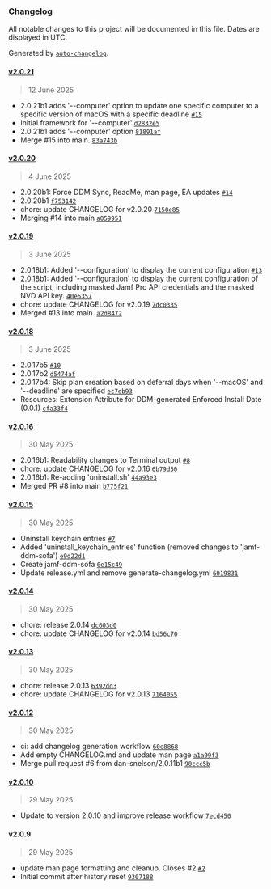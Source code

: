 ### Changelog

All notable changes to this project will be documented in this file. Dates are displayed in UTC.

Generated by [`auto-changelog`](https://github.com/CookPete/auto-changelog).

#### [v2.0.21](https://github.com/robjschroeder/jamf-ddm-sofa-macOS/compare/v2.0.20...v2.0.21)

> 12 June 2025

- 2.0.21b1 adds '--computer' option to update one specific computer to a specific version of macOS with a specific deadline [`#15`](https://github.com/robjschroeder/jamf-ddm-sofa-macOS/pull/15)
- Initial framework for '--computer' [`d2832e5`](https://github.com/robjschroeder/jamf-ddm-sofa-macOS/commit/d2832e54b25a719b27fc0c398522698c9f6632ca)
- 2.0.21b1 adds '--computer' option [`81891af`](https://github.com/robjschroeder/jamf-ddm-sofa-macOS/commit/81891aff73a8bcd72c5cc762298dfb0f2acea845)
- Merge #15 into main. [`83a743b`](https://github.com/robjschroeder/jamf-ddm-sofa-macOS/commit/83a743bb18ed802167fb9e74fb20e7c5b5497838)

#### [v2.0.20](https://github.com/robjschroeder/jamf-ddm-sofa-macOS/compare/v2.0.19...v2.0.20)

> 4 June 2025

- 2.0.20b1: Force DDM Sync, ReadMe, man page, EA updates [`#14`](https://github.com/robjschroeder/jamf-ddm-sofa-macOS/pull/14)
- 2.0.20b1 [`f753142`](https://github.com/robjschroeder/jamf-ddm-sofa-macOS/commit/f753142dfedfc508c8040d355590ece1ddeb3420)
- chore: update CHANGELOG for v2.0.20 [`7150e85`](https://github.com/robjschroeder/jamf-ddm-sofa-macOS/commit/7150e85687a6dc03ba1801e819bb793c306c9b01)
- Merging #14 into main [`a059951`](https://github.com/robjschroeder/jamf-ddm-sofa-macOS/commit/a05995197d5dde6bc888aa0fead29550d6953e82)

#### [v2.0.19](https://github.com/robjschroeder/jamf-ddm-sofa-macOS/compare/v2.0.18...v2.0.19)

> 3 June 2025

- 2.0.18b1: Added '--configuration' to display the current configuration [`#13`](https://github.com/robjschroeder/jamf-ddm-sofa-macOS/pull/13)
- 2.0.18b1: Added '--configuration' to display the current configuration of the script, including masked Jamf Pro API credentials and the masked NVD API key. [`40e6357`](https://github.com/robjschroeder/jamf-ddm-sofa-macOS/commit/40e6357e142eccfb0b35bf2eb06d97767bdcbbf5)
- chore: update CHANGELOG for v2.0.19 [`7dc0335`](https://github.com/robjschroeder/jamf-ddm-sofa-macOS/commit/7dc03357b126666e133d40da74627d451f288689)
- Merged #13 into main. [`a2d8472`](https://github.com/robjschroeder/jamf-ddm-sofa-macOS/commit/a2d847245e4e6c14acbeefba9327f52d268deeb1)

#### [v2.0.18](https://github.com/robjschroeder/jamf-ddm-sofa-macOS/compare/v2.0.16...v2.0.18)

> 3 June 2025

- 2.0.17b5 [`#10`](https://github.com/robjschroeder/jamf-ddm-sofa-macOS/pull/10)
- 2.0.17b2 [`d5474af`](https://github.com/robjschroeder/jamf-ddm-sofa-macOS/commit/d5474afffa2ff5fe6886d7815af4b8318708d322)
- 2.0.17b4: Skip plan creation based on deferral days when '--macOS' and '--deadline' are specified [`ec7eb93`](https://github.com/robjschroeder/jamf-ddm-sofa-macOS/commit/ec7eb933d23fd7bca42993f60b157f6b1bdbe422)
- Resources: Extension Attribute for DDM-generated Enforced Install Date (0.0.1) [`cfa33f4`](https://github.com/robjschroeder/jamf-ddm-sofa-macOS/commit/cfa33f4d9a88e634cf5bf2380bb7ade555cc2594)

#### [v2.0.16](https://github.com/robjschroeder/jamf-ddm-sofa-macOS/compare/v2.0.15...v2.0.16)

> 30 May 2025

- 2.0.16b1: Readability changes to Terminal output [`#8`](https://github.com/robjschroeder/jamf-ddm-sofa-macOS/pull/8)
- chore: update CHANGELOG for v2.0.16 [`6b79d50`](https://github.com/robjschroeder/jamf-ddm-sofa-macOS/commit/6b79d505b724bba37ee3525bb80d3ad1cb82aa94)
- 2.0.16b1: Re-adding 'uninstall.sh' [`44a93e3`](https://github.com/robjschroeder/jamf-ddm-sofa-macOS/commit/44a93e39d6da3c9fbfcdbc09659c5b5fa86090ad)
- Merged PR #8 into main [`b775f21`](https://github.com/robjschroeder/jamf-ddm-sofa-macOS/commit/b775f21737b13ea00459762fb9ba7993a7a35310)

#### [v2.0.15](https://github.com/robjschroeder/jamf-ddm-sofa-macOS/compare/v2.0.14...v2.0.15)

> 30 May 2025

- Uninstall keychain entries [`#7`](https://github.com/robjschroeder/jamf-ddm-sofa-macOS/pull/7)
- Added 'uninstall_keychain_entries' function (removed changes to 'jamf-ddm-sofa') [`e9d22d1`](https://github.com/robjschroeder/jamf-ddm-sofa-macOS/commit/e9d22d1cc688a48a61d5e78cbcafaa54e5c77aed)
- Create jamf-ddm-sofa [`0e15c49`](https://github.com/robjschroeder/jamf-ddm-sofa-macOS/commit/0e15c49999be854df87f3bb0b83ac84fbf0d7e7c)
- Update release.yml and remove generate-changelog.yml [`6019831`](https://github.com/robjschroeder/jamf-ddm-sofa-macOS/commit/60198316d7b3fb0ceb07f080d42ede8c47815e27)

#### [v2.0.14](https://github.com/robjschroeder/jamf-ddm-sofa-macOS/compare/v2.0.13...v2.0.14)

> 30 May 2025

- chore: release 2.0.14 [`dc603d0`](https://github.com/robjschroeder/jamf-ddm-sofa-macOS/commit/dc603d0b24aff747540bb7799aba2b82cea3f3d8)
- chore: update CHANGELOG for v2.0.14 [`bd56c70`](https://github.com/robjschroeder/jamf-ddm-sofa-macOS/commit/bd56c70fb8d104b04acf94a1a911dc1af8820175)

#### [v2.0.13](https://github.com/robjschroeder/jamf-ddm-sofa-macOS/compare/v2.0.12...v2.0.13)

> 30 May 2025

- chore: release 2.0.13 [`6392dd3`](https://github.com/robjschroeder/jamf-ddm-sofa-macOS/commit/6392dd3ce23899ca806ff1942c647ecc440e5dbf)
- chore: update CHANGELOG for v2.0.13 [`7164055`](https://github.com/robjschroeder/jamf-ddm-sofa-macOS/commit/7164055d3bc469d89d24cbc6773b0492363b1c3d)

#### [v2.0.12](https://github.com/robjschroeder/jamf-ddm-sofa-macOS/compare/v2.0.10...v2.0.12)

> 30 May 2025

- ci: add changelog generation workflow [`60e8868`](https://github.com/robjschroeder/jamf-ddm-sofa-macOS/commit/60e886871a8c9e079a650c062bd41e86a97b57d3)
- Add empty CHANGELOG.md and update man page [`a1a99f3`](https://github.com/robjschroeder/jamf-ddm-sofa-macOS/commit/a1a99f3aef547e521738ff5ae9c21b820e7f7274)
- Merge pull request #6 from dan-snelson/2.0.11b1 [`90ccc5b`](https://github.com/robjschroeder/jamf-ddm-sofa-macOS/commit/90ccc5bda719b156e91963cf5292e23b002d59f7)

#### [v2.0.10](https://github.com/robjschroeder/jamf-ddm-sofa-macOS/compare/v2.0.9...v2.0.10)

> 29 May 2025

- Update to version 2.0.10 and improve release workflow [`7ecd450`](https://github.com/robjschroeder/jamf-ddm-sofa-macOS/commit/7ecd45067a14ebf1cb00a336c48046c11caeb7a4)

#### v2.0.9

> 29 May 2025

- update man page formatting and cleanup. Closes #2 [`#2`](https://github.com/robjschroeder/jamf-ddm-sofa-macOS/issues/2)
- Initial commit after history reset [`9307188`](https://github.com/robjschroeder/jamf-ddm-sofa-macOS/commit/93071887e5ee6d396584873b5be6eb68c082ec2d)
